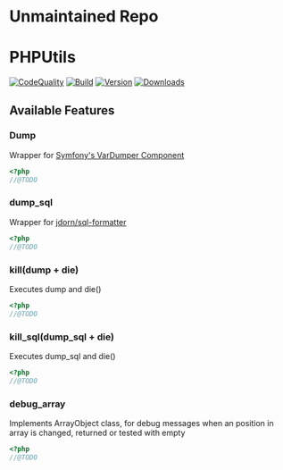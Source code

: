 # Unmaintained Repo

# PHPUtils
[![CodeQuality](https://scrutinizer-ci.com/g/rafaelnery/PHPUtils/badges/quality-score.png?b=master)](https://scrutinizer-ci.com/g/rafaelnery/PHPUtils/?branch=master)
[![Build](https://api.travis-ci.org/rafaelnery/PHPUtils.svg?branch=master)](https://travis-ci.org/rafaelnery/PHPUtils)
[![Version](https://img.shields.io/packagist/v/rafaelnery/PHPUtils.svg)](https://packagist.org/packages/rafaelnery/phputils)
[![Downloads](https://img.shields.io/packagist/dm/rafaelnery/PHPUtils.svg)](https://packagist.org/packages/rafaelnery/phputils)

## Available Features

### Dump
   Wrapper for [Symfony's VarDumper Component](http://symfony.com/doc/current/components/var_dumper.html "Symfony's VarDumper Component")

```PHP
<?php
//@TODO
```
   
### dump_sql
   Wrapper for [jdorn/sql-formatter](https://github.com/jdorn/sql-formatter)
   
```PHP
<?php
//@TODO
```

### kill(dump + die)
  Executes dump and die()
```PHP
<?php
//@TODO
```
 
### kill_sql(dump_sql + die)
 Executes dump_sql and die()
```PHP
<?php
//@TODO
```
 
### debug_array
 Implements ArrayObject class, for debug messages when an position in array is changed, returned or tested with empty
```PHP
<?php
//@TODO
```

